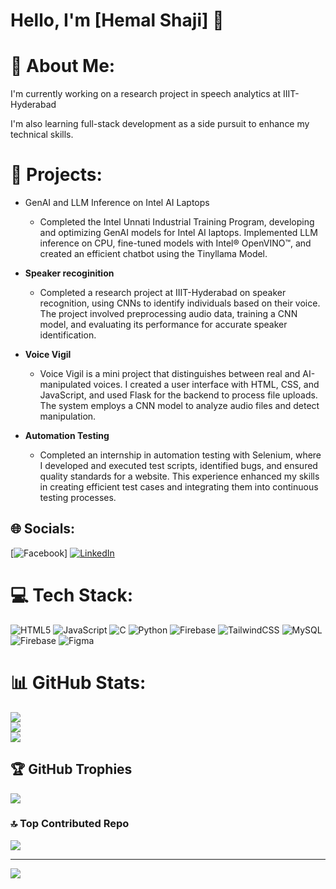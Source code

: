 # Hello, I'm [Hemal Shaji] 💫

# 💫 About Me:
I'm currently working on a research project in speech analytics at IIIT-Hyderabad

I'm also learning full-stack development as a side pursuit to enhance my technical skills.

# 📝 Projects:

- GenAI and LLM Inference on Intel AI Laptops
  - Completed the Intel Unnati Industrial Training Program, developing and optimizing GenAI models for Intel AI laptops. Implemented LLM inference on CPU, fine-tuned models with Intel® OpenVINO™, and created an efficient chatbot using the Tinyllama Model.

- **Speaker recoginition**
  -  Completed a research project at IIIT-Hyderabad on speaker recognition, using CNNs to identify individuals based on their voice. The project involved preprocessing audio data, training a CNN model, and evaluating its performance for accurate speaker identification.

- **Voice Vigil**
  -  Voice Vigil is a mini project that distinguishes between real and AI-manipulated voices. I created a user interface with HTML, CSS, and JavaScript, and used Flask for the backend to process file uploads. The system employs a CNN model to analyze audio files and detect manipulation.

- **Automation Testing**
  - Completed an internship in automation testing with Selenium, where I developed and executed test scripts, identified bugs, and ensured quality standards for a website. This experience enhanced my skills in creating efficient test cases and integrating them into continuous testing processes.


## 🌐 Socials:
[![Facebook](https://img.shields.io/badge/Facebook-%231877F2.svg?logo=Facebook&logoColor=white)] [![LinkedIn](https://img.shields.io/badge/LinkedIn-%230077B5.svg?logo=linkedin&logoColor=white)](https://linkedin.com/in/hemalshaji) 

# 💻 Tech Stack:
![HTML5](https://img.shields.io/badge/html5-%23E34F26.svg?style=for-the-badge&logo=html5&logoColor=white) ![JavaScript](https://img.shields.io/badge/javascript-%23323330.svg?style=for-the-badge&logo=javascript&logoColor=%23F7DF1E) ![C](https://img.shields.io/badge/c-%2300599C.svg?style=for-the-badge&logo=c&logoColor=white) ![Python](https://img.shields.io/badge/python-3670A0?style=for-the-badge&logo=python&logoColor=ffdd54)  ![Firebase](https://img.shields.io/badge/firebase-%23039BE5.svg?style=for-the-badge&logo=firebase) ![TailwindCSS](https://img.shields.io/badge/tailwindcss-%2338B2AC.svg?style=for-the-badge&logo=tailwind-css&logoColor=white) ![MySQL](https://img.shields.io/badge/mysql-4479A1.svg?style=for-the-badge&logo=mysql&logoColor=white) ![Firebase](https://img.shields.io/badge/firebase-a08021?style=for-the-badge&logo=firebase&logoColor=ffcd34) ![Figma](https://img.shields.io/badge/figma-%23F24E1E.svg?style=for-the-badge&logo=figma&logoColor=white) 
# 📊 GitHub Stats:
![](https://github-readme-stats.vercel.app/api?username=Hemalshaji7&theme=dark&hide_border=false&include_all_commits=false&count_private=false)<br/>
![](https://github-readme-streak-stats.herokuapp.com/?user=Hemalshaji7&theme=dark&hide_border=false)<br/>
![](https://github-readme-stats.vercel.app/api/top-langs/?username=Hemalshaji7&theme=dark&hide_border=false&include_all_commits=false&count_private=false&layout=compact)

## 🏆 GitHub Trophies
![](https://github-profile-trophy.vercel.app/?username=Hemalshaji7&theme=radical&no-frame=false&no-bg=true&margin-w=4)


### 🔝 Top Contributed Repo
![](https://github-contributor-stats.vercel.app/api?username=Hemalshaji7&limit=5&theme=dark&combine_all_yearly_contributions=true)


---
[![](https://visitcount.itsvg.in/api?id=Hemalshaji7&icon=0&color=0)](https://visitcount.itsvg.in)

<!-- Proudly created with GPRM ( https://gprm.itsvg.in ) -->
